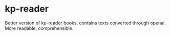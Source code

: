 # kp-reader
Better version of kp-reader books, contains texts converted through openai. More readable, comprehensible.
